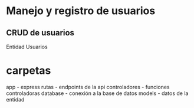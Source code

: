 
Manejo y registro de usuarios
========================

CRUD de usuarios
-----------------

Entidad Usuarios

# carpetas
app - express
rutas - endpoints de la api
controladores - funciones controladoras
database - conexión a la base de datos
models - datos de la entidad